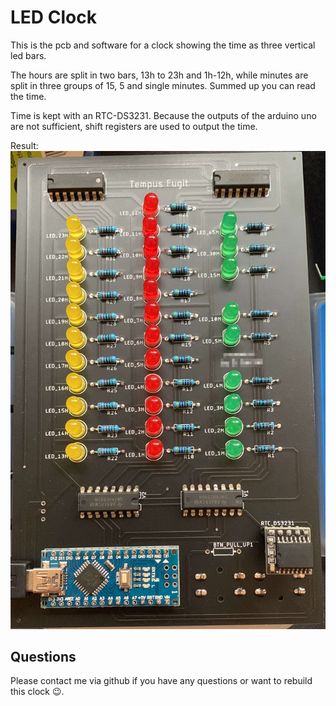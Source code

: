 # LED Clock

This is the pcb and software for a clock showing the time as three vertical led bars. 

The hours are split in two bars, 13h to 23h and 1h-12h, while minutes are split in three groups of 15, 5 and single minutes. Summed up you can read the time.

Time is kept with an RTC-DS3231.
Because the outputs of the arduino uno are not sufficient, shift registers are used to output the time.

Result:
![Result](./readme/example.jpg)

## Questions

Please contact me via github if you have any questions or want to rebuild this clock 😉.
